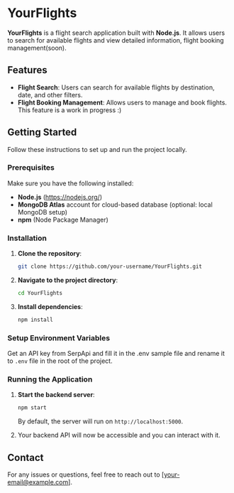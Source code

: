 # YourFlights

**YourFlights** is a flight search application built with **Node.js**. It allows users to search for available flights and view detailed information, flight booking management(soon).

## Features

- **Flight Search**: Users can search for available flights by destination, date, and other filters.
- **Flight Booking Management**: Allows users to manage and book flights. This feature is a work in progress :)


## Getting Started

Follow these instructions to set up and run the project locally.

### Prerequisites

Make sure you have the following installed:

- **Node.js** (https://nodejs.org/)
- **MongoDB Atlas** account for cloud-based database (optional: local MongoDB setup)
- **npm** (Node Package Manager)

### Installation

1. **Clone the repository**:

   ```bash
   git clone https://github.com/your-username/YourFlights.git
   ```

2. **Navigate to the project directory**:

   ```bash
   cd YourFlights
   ```

3. **Install dependencies**:

   ```bash
   npm install
   ```

### Setup Environment Variables

Get an API key from SerpApi and fill it in the .env sample file and rename  it to `.env` file in the root of the project.

### Running the Application

1. **Start the backend server**:

   ```bash
   npm start
   ```

   By default, the server will run on `http://localhost:5000`.

2. Your backend API will now be accessible and you can interact with it.

## Contact

For any issues or questions, feel free to reach out to [your-email@example.com].

